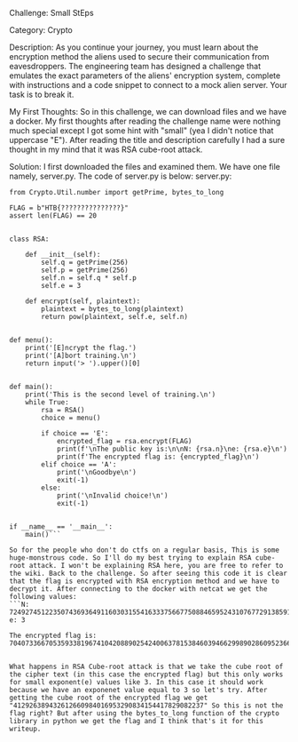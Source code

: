 Challenge: Small StEps

Category: Crypto

Description: As you continue your journey, you must learn about the encryption method the aliens used to secure their communication from eavesdroppers. The engineering team has designed a challenge that emulates the exact parameters of the aliens' encryption system, complete with instructions and a code snippet to connect to a mock alien server. Your task is to break it.

My First Thoughts: So in this challenge, we can download files and we have a docker. My first thoughts after reading the challenge name were nothing much special except I got some hint with "small" (yea I didn't notice that uppercase "E"). After reading the title and description carefully I had a sure thought in my mind that it was RSA cube-root attack.

Solution:
I first downloaded the files and examined them. We have one file namely, server.py. The code of server.py is below:
server.py:
```
from Crypto.Util.number import getPrime, bytes_to_long

FLAG = b"HTB{???????????????}"
assert len(FLAG) == 20


class RSA:

    def __init__(self):
        self.q = getPrime(256)
        self.p = getPrime(256)
        self.n = self.q * self.p
        self.e = 3

    def encrypt(self, plaintext):
        plaintext = bytes_to_long(plaintext)
        return pow(plaintext, self.e, self.n)


def menu():
    print('[E]ncrypt the flag.')
    print('[A]bort training.\n')
    return input('> ').upper()[0]


def main():
    print('This is the second level of training.\n')
    while True:
        rsa = RSA()
        choice = menu()

        if choice == 'E':
            encrypted_flag = rsa.encrypt(FLAG)
            print(f'\nThe public key is:\n\nN: {rsa.n}\ne: {rsa.e}\n')
            print(f'The encrypted flag is: {encrypted_flag}\n')
        elif choice == 'A':
            print('\nGoodbye\n')
            exit(-1)
        else:
            print('\nInvalid choice!\n')
            exit(-1)


if __name__ == '__main__':
    main()```

So for the people who don't do ctfs on a regular basis, This is some huge-monstrous code. So I'll do my best trying to explain RSA cube-root attack. I won't be explaining RSA here, you are free to refer to the wiki. Back to the challenge. So after seeing this code it is clear that the flag is encrypted with RSA encryption method and we have to decrypt it. After connecting to the docker with netcat we get the following values:
```N: 7249274512235074369364911603031554163337566775088465952431076772913859166556131001072260399959008388774671374166114123531305279958551781565385614776406041
e: 3

The encrypted flag is: 70407336670535933819674104208890254240063781538460394662998902860952366439176467447947737680952277637330523818962104685553250402512989897886053```


What happens in RSA Cube-root attack is that we take the cube root of the cipher text (in this case the encrypted flag) but this only works for small exponent(e) values like 3. In this case it should work because we have an exponenet value equal to 3 so let's try. After getting the cube root of the encrypted flag we get "412926389432612660984016953290834154417829082237" So this is not the flag right? But after using the bytes_to_long function of the crypto library in python we get the flag and I think that's it for this writeup.
